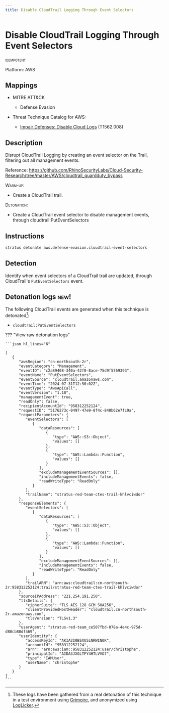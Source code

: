 ```yaml
---
title: Disable CloudTrail Logging Through Event Selectors
---
```


# Disable CloudTrail Logging Through Event Selectors


 <span class="smallcaps w3-badge w3-blue w3-round w3-text-white" title="This attack technique can be detonated multiple times">idempotent</span> 

Platform: AWS

## Mappings

- MITRE ATT&CK
    - Defense Evasion


- Threat Technique Catalog for AWS:
  
    - [Impair Defenses: Disable Cloud Logs](https://aws-samples.github.io/threat-technique-catalog-for-aws/Techniques/T1562.008.html) (T1562.008)
  


## Description


Disrupt CloudTrail Logging by creating an event selector on the Trail, filtering out all management events.

Reference: https://github.com/RhinoSecurityLabs/Cloud-Security-Research/tree/master/AWS/cloudtrail_guardduty_bypass

<span style="font-variant: small-caps;">Warm-up</span>: 

- Create a CloudTrail trail.

<span style="font-variant: small-caps;">Detonation</span>: 

- Create a CloudTrail event selector to disable management events, through cloudtrail:PutEventSelectors


## Instructions

```bash title="Detonate with Stratus Red Team"
stratus detonate aws.defense-evasion.cloudtrail-event-selectors
```
## Detection


Identify when event selectors of a CloudTrail trail are updated, through CloudTrail's <code>PutEventSelectors</code> event.



## Detonation logs <span class="smallcaps w3-badge w3-light-green w3-round w3-text-sand">new!</span>

The following CloudTrail events are generated when this technique is detonated[^1]:


- `cloudtrail:PutEventSelectors`


??? "View raw detonation logs"

    ```json hl_lines="6"

    [
	   {
	      "awsRegion": "cn-northsouth-2r",
	      "eventCategory": "Management",
	      "eventID": "c2a89408-340a-42f0-8ace-75d9f5769393",
	      "eventName": "PutEventSelectors",
	      "eventSource": "cloudtrail.amazonaws.com",
	      "eventTime": "2024-07-31T12:50:02Z",
	      "eventType": "AwsApiCall",
	      "eventVersion": "1.10",
	      "managementEvent": true,
	      "readOnly": false,
	      "recipientAccountId": "958312252124",
	      "requestID": "5176273c-0497-47e9-8f4c-840b62e7fc9a",
	      "requestParameters": {
	         "eventSelectors": [
	            {
	               "dataResources": [
	                  {
	                     "type": "AWS::S3::Object",
	                     "values": []
	                  },
	                  {
	                     "type": "AWS::Lambda::Function",
	                     "values": []
	                  }
	               ],
	               "excludeManagementEventSources": [],
	               "includeManagementEvents": false,
	               "readWriteType": "ReadOnly"
	            }
	         ],
	         "trailName": "stratus-red-team-ctes-trail-khlvciwdor"
	      },
	      "responseElements": {
	         "eventSelectors": [
	            {
	               "dataResources": [
	                  {
	                     "type": "AWS::S3::Object",
	                     "values": []
	                  },
	                  {
	                     "type": "AWS::Lambda::Function",
	                     "values": []
	                  }
	               ],
	               "excludeManagementEventSources": [],
	               "includeManagementEvents": false,
	               "readWriteType": "ReadOnly"
	            }
	         ],
	         "trailARN": "arn:aws:cloudtrail:cn-northsouth-2r:958312252124:trail/stratus-red-team-ctes-trail-khlvciwdor"
	      },
	      "sourceIPAddress": "221.254.191.250",
	      "tlsDetails": {
	         "cipherSuite": "TLS_AES_128_GCM_SHA256",
	         "clientProvidedHostHeader": "cloudtrail.cn-northsouth-2r.amazonaws.com",
	         "tlsVersion": "TLSv1.3"
	      },
	      "userAgent": "stratus-red-team_ce507fbd-078a-4e4c-975d-d80cb80df469",
	      "userIdentity": {
	         "accessKeyId": "AKIA2I0BSXU5LNRWIN0K",
	         "accountId": "958312252124",
	         "arn": "arn:aws:iam::958312252124:user/christophe",
	         "principalId": "AIDA3JXGLTFY4HTLVVO7",
	         "type": "IAMUser",
	         "userName": "christophe"
	      }
	   }
	]
    ```

[^1]: These logs have been gathered from a real detonation of this technique in a test environment using [Grimoire](https://github.com/DataDog/grimoire), and anonymized using [LogLicker](https://github.com/Permiso-io-tools/LogLicker).
